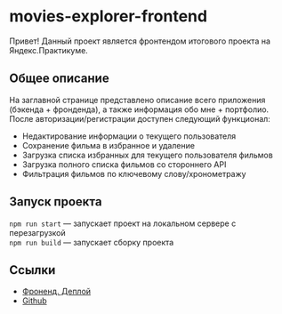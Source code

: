 # movies-explorer-frontend
Привет! Данный проект является фронтендом итогового проекта на Яндекс.Практикуме.

## Общее описание

На заглавной странице представлено описание всего приложения (бэкенда + фронденда), а также информация обо мне + портфолио.
После авторизации/регистрации доступен следующий функционал:
* Hедактирование информации о текущего пользователя
* Сохранение фильма в избранное и удаление
* Загрузка списка избранных для текущего пользователя фильмов
* Загрузка полного списка фильмов со стороннего API
* Фильтрация фильмов по ключевому слову/хронометражу

## Запуск проекта

`npm run start` — запускает проект на локальном сервере с перезагрузкой   
`npm run build` — запускает сборку проекта

## Ссылки

* [Фроненд. Деплой](https://evg.nomoredomains.icu/)
* [Github](https://github.com/evgboch/movies-explorer-frontend)

